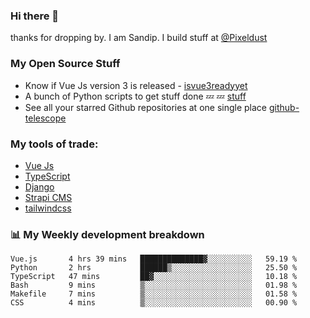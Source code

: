 ### Hi there 👋

thanks for dropping by.
I am Sandip. I build stuff at [@Pixeldust](github.com/pixeldust-in/)

###  **My Open Source Stuff**

 - Know if Vue Js version 3 is released -  [isvue3readyyet](https://github.com/sandiprb/isvue3readyyet)
 - A bunch of Python scripts to get stuff done 💤 💤 [stuff](https://github.com/sandiprb/stuff)
 - See all your starred Github repositories at one single place [github-telescope](https://github.com/sandiprb/github-telescope)



###  **My tools of trade:**
 - [Vue Js](https://github.com/vuejs/vue/)
 - [TypeScript](https://github.com/microsoft/TypeScript)
 - [Django](github.com/django/django)
 - [Strapi CMS](github.com/strapi/strapi)
 - [tailwindcss](https://github.com/tailwindlabs/tailwindcss)


###  📊 **My Weekly development breakdown**
<!--START_SECTION:waka-->

```text
Vue.js       4 hrs 39 mins   ██████████████▓░░░░░░░░░░   59.19 %
Python       2 hrs           ██████▒░░░░░░░░░░░░░░░░░░   25.50 %
TypeScript   47 mins         ██▓░░░░░░░░░░░░░░░░░░░░░░   10.18 %
Bash         9 mins          ▒░░░░░░░░░░░░░░░░░░░░░░░░   01.98 %
Makefile     7 mins          ▒░░░░░░░░░░░░░░░░░░░░░░░░   01.58 %
CSS          4 mins          ▒░░░░░░░░░░░░░░░░░░░░░░░░   00.90 %
```

<!--END_SECTION:waka-->
